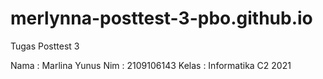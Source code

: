 # merlynna-posttest-3-pbo.github.io
Tugas Posttest 3

Nama  : Marlina Yunus
Nim   : 2109106143
Kelas : Informatika C2 2021
